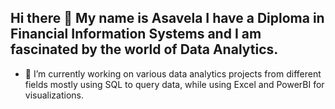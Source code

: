 ## Hi there 👋 My name is Asavela I have a Diploma in Financial Information Systems and I am fascinated by the world of Data Analytics.

- 🔭 I’m currently working on various data analytics projects from different fields mostly using SQL to query data, while using Excel and PowerBI for visualizations.

<!--
**asavelangwenya/asavelangwenya** is a ✨ _special_ ✨ repository because its `README.md` (this file) appears on your GitHub profile.

Here are some ideas to get you started:

- 🔭 I’m currently working on ...
- 🌱 I’m currently learning ...
- 👯 I’m looking to collaborate on ...
- 🤔 I’m looking for help with ...
- 💬 Ask me about ...
- 📫 How to reach me: ...
- 😄 Pronouns: ...
- ⚡ Fun fact: ...
-->
